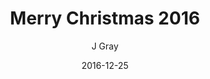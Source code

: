 ---
title: 'Merry Christmas 2016'
alt: 'Mysteries of the Arcana'
date: '2016-12-25'
author: 'J Gray'
artist: 'Keira'
chapter: 'None'
filler: true
---